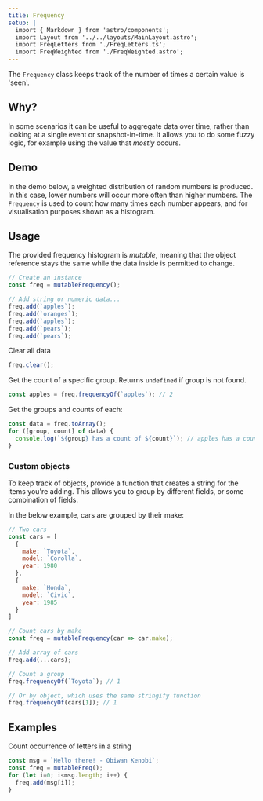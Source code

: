 ```yaml
---
title: Frequency
setup: |
  import { Markdown } from 'astro/components';
  import Layout from '../../layouts/MainLayout.astro';
  import FreqLetters from './FreqLetters.ts';
  import FreqWeighted from './FreqWeighted.astro';
---
```


The `Frequency` class keeps track of the number of times a certain value is 'seen'.

## Why?

In some scenarios it can be useful to aggregate data over time, rather than looking at a single event or snapshot-in-time. It allows you to do some fuzzy logic, for example using the value that _mostly_ occurs.

## Demo

In the demo below, a weighted distribution of random numbers is produced. In this case, lower numbers will occur more often than higher numbers. The `Frequency` is used to count how many times each number appears, and for visualisation purposes shown as a histogram.

<FreqWeighted />

## Usage

The provided frequency histogram is _mutable_, meaning that the object reference stays the same while the data inside is permitted to change.

```js
// Create an instance
const freq = mutableFrequency();

// Add string or numeric data...
freq.add(`apples`);
freq.add(`oranges`);
freq.add(`apples`);
freq.add(`pears`);
freq.add(`pears`);
```

Clear all data
```js
freq.clear();
```

Get the count of a specific group. Returns `undefined` if group is not found.

```js
const apples = freq.frequencyOf(`apples`); // 2
```

Get the groups and counts of each:

```js
const data = freq.toArray();
for ([group, count] of data) {
  console.log(`${group} has a count of ${count}`); // apples has a count of 2 (...)
}
```

### Custom objects

To keep track of objects, provide a function that creates a string for the items you're adding. This allows you to group by different fields, or some combination of fields.

In the below example, cars are grouped by their make:

```js
// Two cars
const cars = [
  {
    make: `Toyota`,
    model: `Corolla`,
    year: 1980
  },
  {
    make: `Honda`,
    model: `Civic`,
    year: 1985
  }
]

// Count cars by make
const freq = mutableFrequency(car => car.make);

// Add array of cars
freq.add(...cars);

// Count a group
freq.frequencyOf(`Toyota`); // 1

// Or by object, which uses the same stringify function
freq.frequencyOf(cars[1]); // 1
```

## Examples

Count occurrence of letters in a string

```js
const msg = `Hello there! - Obiwan Kenobi`;
const freq = mutableFreq();
for (let i=0; i<msg.length; i++) {
  freq.add(msg[i]);
}
```

<freq-letters />